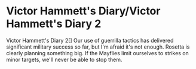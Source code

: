 # Victor Hammett's Diary/Victor Hammett's Diary 2

Victor Hammett's Diary 2[]
Our use of guerrilla tactics has delivered significant military success so far, but I'm afraid it's not enough. Rosetta is clearly planning something big. If the Mayflies limit ourselves to strikes on minor targets, we'll never be able to stop them.
